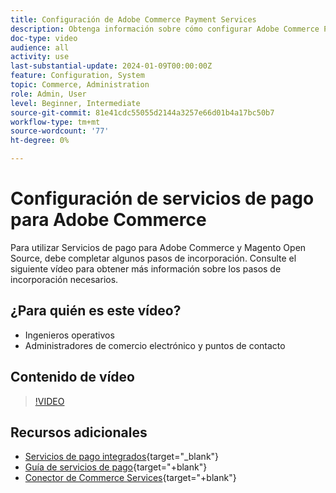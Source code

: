 ```yaml
---
title: Configuración de Adobe Commerce Payment Services
description: Obtenga información sobre cómo configurar Adobe Commerce Payment Services.
doc-type: video
audience: all
activity: use
last-substantial-update: 2024-01-09T00:00:00Z
feature: Configuration, System
topic: Commerce, Administration
role: Admin, User
level: Beginner, Intermediate
source-git-commit: 81e41cdc55055d2144a3257e66d01b4a17bc50b7
workflow-type: tm+mt
source-wordcount: '77'
ht-degree: 0%

---
```


# Configuración de servicios de pago para Adobe Commerce

Para utilizar Servicios de pago para Adobe Commerce y Magento Open Source, debe completar algunos pasos de incorporación. Consulte el siguiente vídeo para obtener más información sobre los pasos de incorporación necesarios.

## ¿Para quién es este vídeo?

- Ingenieros operativos
- Administradores de comercio electrónico y puntos de contacto

## Contenido de vídeo

>[!VIDEO](https://video.tv.adobe.com/v/3425957?learn=on)

## Recursos adicionales

- [Servicios de pago integrados](https://experienceleague.adobe.com/docs/commerce-merchant-services/payment-services/get-started/onboard.html){target="_blank"}
- [Guía de servicios de pago](https://experienceleague.adobe.com/docs/commerce-merchant-services/payment-services/guide-overview.html){target="+blank"}
- [Conector de Commerce Services](https://experienceleague.adobe.com/docs/commerce-merchant-services/user-guides/integration-services/saas.html){target="+blank"}
